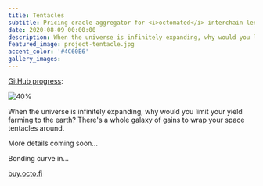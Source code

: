 ```yaml
---
title: Tentacles
subtitle: Pricing oracle aggregator for <i>octomated</i> interchain lending — Q1, 2021.
date: 2020-08-09 00:00:00
description: When the universe is infinitely expanding, why would you limit your yield farming to the earth? There's a whole galaxy of gains to wrap your space tentacles around.
featured_image: project-tentacle.jpg
accent_color: '#4C60E6'
gallery_images: 
---
```


[GitHub progress](https://github.com/octofi/tentacle):

![40%](https://progress-bar.dev/40/?width=200)

When the universe is infinitely expanding, why would you limit your yield farming to the earth? There's a whole galaxy of gains to wrap your space tentacles around.

More details coming soon...

<p id="timer">Bonding curve in...</p>

[buy.octo.fi](https://buy.octo.fi)
